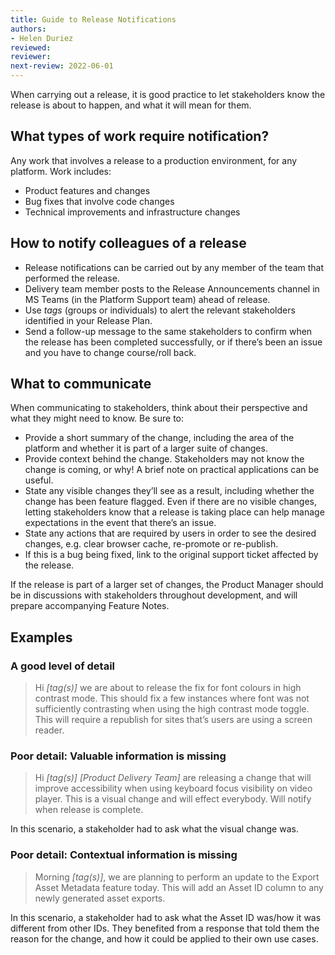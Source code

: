 ```yaml
---
title: Guide to Release Notifications
authors: 
- Helen Duriez
reviewed: 
reviewer:
next-review: 2022-06-01
---
```


When carrying out a release, it is good practice to let stakeholders know the release is about to happen, and what it will mean for them. 

## What types of work require notification?

Any work that involves a release to a production environment, for any platform. Work includes:

- Product features and changes
- Bug fixes that involve code changes
- Technical improvements and infrastructure changes

## How to notify colleagues of a release

- Release notifications can be carried out by any member of the team that performed the release.
- Delivery team member posts to the Release Announcements channel in MS Teams (in the Platform Support team) ahead of release.
- Use *tags* (groups or individuals) to alert the relevant stakeholders identified in your Release Plan.
- Send a follow-up message to the same stakeholders to confirm when the release has been completed successfully, or if there’s been an issue and you have to change course/roll back.

## What to communicate

When communicating to stakeholders, think about their perspective and what they might need to know. Be sure to:

- Provide a short summary of the change, including the area of the platform and whether it is part of a larger suite of changes.
- Provide context behind the change. Stakeholders may not know the change is coming, or why! A brief note on practical applications can be useful.
- State any visible changes they’ll see as a result, including whether the change has been feature flagged. Even if there are no visible changes, letting stakeholders know that a release is taking place can help manage expectations in the event that there’s an issue.
- State any actions that are required by users in order to see the desired changes, e.g. clear browser cache, re-promote or re-publish.
- If this is a bug being fixed, link to the original support ticket affected by the release.

If the release is part of a larger set of changes, the Product Manager should be in discussions with stakeholders throughout development, and will prepare accompanying Feature Notes.

## Examples

### A good level of detail

> Hi *\[tag(s)]* we are about to release the fix for font colours in high contrast mode. 
> This should fix a few instances where font was not sufficiently contrasting when using the high contrast mode toggle.
> This will require a republish for sites that’s users are using a screen reader.

### Poor detail: Valuable information is missing

> Hi *\[tag(s)]* *\[Product Delivery Team]* are releasing a change that will improve accessibility when using keyboard focus visibility on video player.
> This is a visual change and will effect everybody. Will notify when release is complete.

In this scenario, a stakeholder had to ask what the visual change was.

### Poor detail: Contextual information is missing

> Morning *\[tag(s)]*, we are planning to perform an update to the Export Asset Metadata feature today. This will add an Asset ID column to any newly generated asset exports.

In this scenario, a stakeholder had to ask what the Asset ID was/how it was different from other IDs. They benefited from a response that told them the reason for the change, and how it could be applied to their own use cases.
